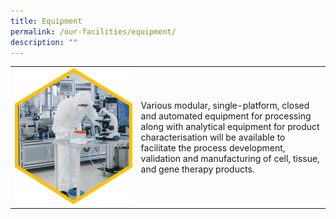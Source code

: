 ```yaml
---
title: Equipment
permalink: /our-facilities/equipment/
description: ""
---
```

<table>
	<tbody>
		<tr>
			<td style="width:40%">
				<img src="/images/Our%20Facilities/lark20210224-164900.png">
			</td>
			<td style="width:60%">
Various modular, single-platform, closed and automated equipment for processing along with analytical equipment for product characterisation will be available to facilitate the process development, validation and manufacturing of cell, tissue, and gene therapy products.
			</td>
		</tr>
	</tbody>
	</table>